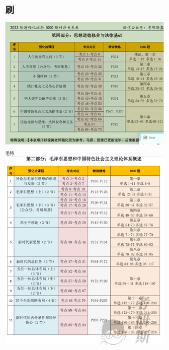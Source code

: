 # 刷

![20221029163439](https://raw.githubusercontent.com/Logible/Image/main/note_image/20221029163439.png)

毛特![毛特](https://raw.githubusercontent.com/Logible/Image/main/note_image/20221111200912.png)
